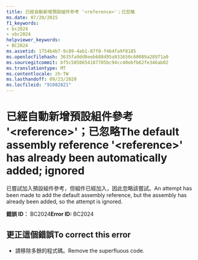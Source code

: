 ```yaml
---
title: 已經自動新增預設組件參考 '<reference>'；已忽略
ms.date: 07/20/2015
f1_keywords:
- bc2024
- vbc2024
helpviewer_keywords:
- BC2024
ms.assetid: 1754b4b7-9c89-4ab1-87f0-f464fa9f8185
ms.openlocfilehash: 3635fa9dd8eeb688d95a931650c60089a28971a0
ms.sourcegitcommit: bf5c5850654187705bc94cc40ebfb62fe346ab02
ms.translationtype: MT
ms.contentlocale: zh-TW
ms.lasthandoff: 09/23/2020
ms.locfileid: "91082821"
---
```

# <a name="the-default-assembly-reference-reference-has-already-been-automatically-added-ignored"></a><span data-ttu-id="9a84c-102">已經自動新增預設組件參考 '\<reference>'；已忽略</span><span class="sxs-lookup"><span data-stu-id="9a84c-102">The default assembly reference '\<reference>' has already been automatically added; ignored</span></span>

<span data-ttu-id="9a84c-103">已嘗試加入預設組件參考，但組件已經加入，因此忽略該嘗試。</span><span class="sxs-lookup"><span data-stu-id="9a84c-103">An attempt has been made to add the default assembly reference, but the assembly has already been added, so the attempt is ignored.</span></span>  
  
 <span data-ttu-id="9a84c-104">**錯誤 ID︰** BC2024</span><span class="sxs-lookup"><span data-stu-id="9a84c-104">**Error ID:** BC2024</span></span>  
  
## <a name="to-correct-this-error"></a><span data-ttu-id="9a84c-105">更正這個錯誤</span><span class="sxs-lookup"><span data-stu-id="9a84c-105">To correct this error</span></span>  
  
- <span data-ttu-id="9a84c-106">請移除多餘的程式碼。</span><span class="sxs-lookup"><span data-stu-id="9a84c-106">Remove the superfluous code.</span></span>
